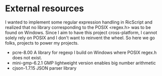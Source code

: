 # External resources

I wanted to implement some regular expression handling in RicScript and
realized that no library corresponding to the POSIX <regex.h> was to be
found on Windows. Since I aim to have this project cross-platform, I cannot
solely rely on POSIX and I don't want to reinvent the wheel.
So here we go folks, projects to power my projects. 

- pcre-8.00
  A library for regexp I build on Windows where POSIX regex.h does not exist.
- mini-gmp-6.2.1
  GMP lightweight version enables big number arithmetic
- cjson-1.7.15
  JSON parser library



